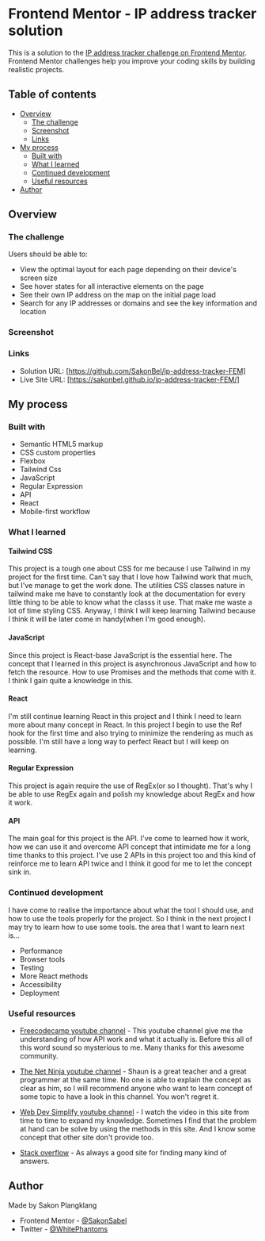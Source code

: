# Frontend Mentor - IP address tracker solution

This is a solution to the [IP address tracker challenge on Frontend Mentor](https://www.frontendmentor.io/challenges/ip-address-tracker-I8-0yYAH0). Frontend Mentor challenges help you improve your coding skills by building realistic projects.

## Table of contents

- [Overview](#overview)
  - [The challenge](#the-challenge)
  - [Screenshot](#screenshot)
  - [Links](#links)
- [My process](#my-process)
  - [Built with](#built-with)
  - [What I learned](#what-i-learned)
  - [Continued development](#continued-development)
  - [Useful resources](#useful-resources)
- [Author](#author)

## Overview

### The challenge

Users should be able to:

- View the optimal layout for each page depending on their device's screen size
- See hover states for all interactive elements on the page
- See their own IP address on the map on the initial page load
- Search for any IP addresses or domains and see the key information and location

### Screenshot

### Links

- Solution URL: [https://github.com/SakonBel/ip-address-tracker-FEM]
- Live Site URL: [https://sakonbel.github.io/ip-address-tracker-FEM/]

## My process

### Built with

- Semantic HTML5 markup
- CSS custom properties
- Flexbox
- Tailwind Css
- JavaScript
- Regular Expression
- API
- React
- Mobile-first workflow

### What I learned

#### Tailwind CSS

This project is a tough one about CSS for me because I use Tailwind in my project for the first time. Can't say that I love how Tailwind work that much, but I've manage to get the work done. The utilities CSS classes nature in tailwind make me have to constantly look at the documentation for every little thing to be able to know what the classs it use. That make me waste a lot of time styling CSS. Anyway, I think I will keep learning Tailwind because I think it will be later come in handy(when I'm good enough).

#### JavaScript

Since this project is React-base JavaScript is the essential here. The concept that I learned in this project is asynchronous JavaScript and how to fetch the resource. How to use Promises and the methods that come with it. I think I gain quite a knowledge in this.

#### React

I'm still continue learning React in this project and I think I need to learn more about many concept in React. In this project I begin to use the Ref hook for the first time and also trying to minimize the rendering as much as possible. I'm still have a long way to perfect React but I will keep on learning.

#### Regular Expression

This project is again require the use of RegEx(or so I thought). That's why I be able to use RegEx again and polish my knowledge about RegEx and how it work.

#### API

The main goal for this project is the API. I've come to learned how it work, how we can use it and overcome API concept that intimidate me for a long time thanks to this project. I've use 2 APIs in this project too and this kind of reinforce me to learn API twice and I think it good for me to let the concept sink in.

### Continued development

I have come to realise the importance about what the tool I should use, and how to use the tools properly for the project. So I think in the next project I may try to learn how to use some tools. the area that I want to learn next is...

- Performance
- Browser tools
- Testing
- More React methods
- Accessibility
- Deployment

### Useful resources

- [Freecodecamp youtube channel](https://www.youtube.com/channel/UC8butISFwT-Wl7EV0hUK0BQ) - This youtube channel give me the understanding of how API work and what it actually is. Before this all of this word sound so mysterious to me. Many thanks for this awesome community.

- [The Net Ninja youtube channel](https://www.youtube.com/channel/UCW5YeuERMmlnqo4oq8vwUpg) - Shaun is a great teacher and a great programmer at the same time. No one is able to explain the concept as clear as him, so I will recommend anyone who want to learn concept of some topic to have a look in this channel. You won't regret it.

- [Web Dev Simplify youtube channel](https://www.youtube.com/channel/UCFbNIlppjAuEX4znoulh0Cw) - I watch the video in this site from time to time to expand my knowledge. Sometimes I find that the problem at hand can be solve by using the methods in this site. And I know some concept that other site don't provide too.

- [Stack overflow](https://stackoverflow.com) - As always a good site for finding many kind of answers.

## Author

Made by Sakon Plangklang

- Frontend Mentor - [@SakonSabel](https://www.frontendmentor.io/profile/SakonSabel)
- Twitter - [@WhitePhantoms](https://twitter.com/WhitePhantoms)
